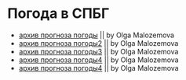 Погода в СПБГ
=============

- [архив прогноза погоды](http://www.eurometeo.ru/russia/sankt-peterburg/archive/201302/ ) || by Olga Malozemova
- [архив прогноза погоды2](http://www.eurometeo.ru/russia/sankt-peterburg/archive/201302/) || by Olga Malozemova
- [архив прогноза погоды3](http://www.infoeco.ru/index.php?id=55) || by Olga Malozemova
- [архив прогноза погоды4](http://bluefilters.ucoz.ru/index/voda_v_sankt_peterburge/0-7 ) || by Olga Malozemova
- [архив прогноза погоды4](http://www.ecounion.ru/ru/site.php?blockType=253) || by Olga Malozemova
